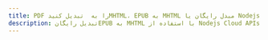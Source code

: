 ---title: PDF را به  تبدیل کنیدMHTML، EPUB به MHTML مبدل رایگان یا Nodejs SDKdescription: تبدیل رایگانEPUB به MHTML با استفاده از Nodejs Cloud APIs & SDK همچنین اسناد PDF را در Cloud ایجاد، ویرایش و رندر کنید.---